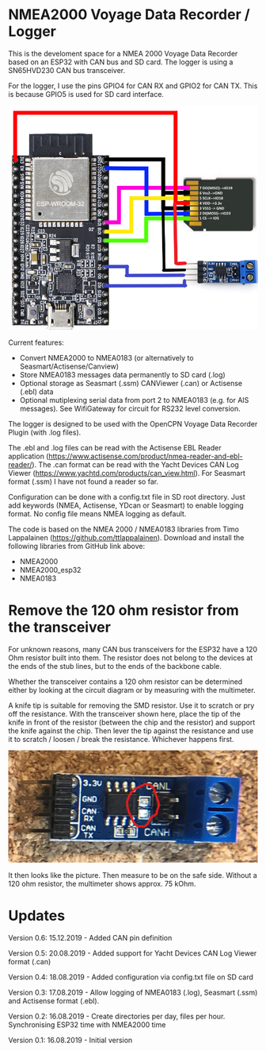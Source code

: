 # NMEA2000 Voyage Data Recorder / Logger

This is the develoment space for a NMEA 2000 Voyage Data Recorder based on an ESP32 with CAN bus and SD card.
The logger is using a SN65HVD230 CAN bus transceiver. 

For the logger, I use the pins GPIO4 for CAN RX and GPIO2 for CAN TX. This is because GPIO5 is used for SD card interface.

![SD card pins](https://github.com/AK-Homberger/NMEA2000-VoyageDataRecorder/blob/master/ESP32-SD.png)

Current features:

- Convert NMEA2000 to NMEA0183 (or alternatively to Seasmart/Actisense/Canview)
- Store NMEA0183 messages data permanently to SD card (.log)
- Optional storage as Seasmart (.ssm) CANViewer (.can) or Actisense (.ebl) data
- Optional mutiplexing serial data from port 2 to NMEA0183 (e.g. for AIS messages). See WifiGateway for circuit for RS232 level conversion.


The logger is designed to be used with the OpenCPN Voyage Data Recorder Plugin (with .log files).

The .ebl and .log files can be read with the Actisense EBL Reader application (https://www.actisense.com/product/nmea-reader-and-ebl-reader/). The .can format can be read with the Yacht Devices CAN Log Viewer (https://www.yachtd.com/products/can_view.html). For Seasmart format (.ssm) I have not found a reader so far.

Configuration can be done with a config.txt file in SD root directory. Just add keywords (NMEA, Actisense, YDcan or Seasmart) to enable logging format. No config file means NMEA logging as default.

The code is based on the NMEA 2000 / NMEA0183 libraries from Timo Lappalainen (https://github.com/ttlappalainen). Download and install the following libraries from GitHub link above:

- NMEA2000
- NMEA2000_esp32
- NMEA0183

# Remove the 120 ohm resistor from the transceiver
For unknown reasons, many CAN bus transceivers for the ESP32 have a 120 Ohm resistor built into them. The resistor does not belong to the devices at the ends of the stub lines, but to the ends of the backbone cable.

Whether the transceiver contains a 120 ohm resistor can be determined either by looking at the circuit diagram or by measuring with the multimeter.

A knife tip is suitable for removing the SMD resistor. Use it to scratch or pry off the resistance. With the transceiver shown here, place the tip of the knife in front of the resistor (between the chip and the resistor) and support the knife against the chip. Then lever the tip against the resistance and use it to scratch / loosen / break the resistance. Whichever happens first.

![Transceiver](https://github.com/AK-Homberger/NMEA2000WifiGateway-with-ESP32/blob/master/CAN-Transceiver.jpg)

It then looks like the picture. Then measure to be on the safe side. Without a 120 ohm resistor, the multimeter shows approx. 75 kOhm.

# Updates
Version 0.6: 15.12.2019 - Added CAN pin definition

Version 0.5: 20.08.2019 - Added support for Yacht Devices CAN Log Viewer format (.can)

Version 0.4: 18.08.2019 - Added configuration via config.txt file on SD card

Version 0.3: 17.08.2019 - Allow logging of NMEA0183 (.log), Seasmart (.ssm) and Actisense format (.ebl).

Version 0.2: 16.08.2019 - Create directories per day, files per hour. Synchronising ESP32 time with NMEA2000 time

Version 0.1: 16.08.2019 - Initial version


